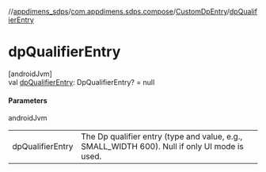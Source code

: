 //[appdimens_sdps](../../../index.md)/[com.appdimens.sdps.compose](../index.md)/[CustomDpEntry](index.md)/[dpQualifierEntry](dp-qualifier-entry.md)

# dpQualifierEntry

[androidJvm]\
val [dpQualifierEntry](dp-qualifier-entry.md): DpQualifierEntry? = null

#### Parameters

androidJvm

| | |
|---|---|
| dpQualifierEntry | The Dp qualifier entry (type and value, e.g., SMALL_WIDTH 600). Null if only UI mode is used. |